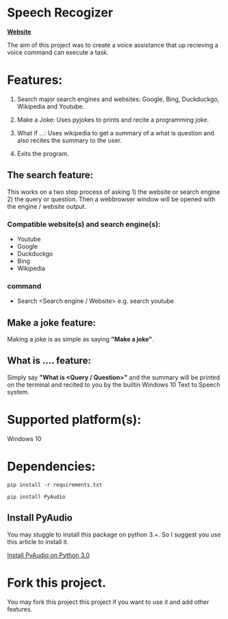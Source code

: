 # Speech Recogizer

**[Website](https://equitek.herokuapp.com)**

The aim of this project was to create a voice assistance that up recieving a voice command can execute a task.

# Features:
1. Search major search engines and websites: Google, Bing, Duckduckgo, Wikipedia and Youtube.

2. Make a Joke: Uses pyjokes to prints and recite a programming joke.

3. What if ...: Uses wikipedia to get a summary of a what is question and also recites the summary to the user.

4. Exits the program.


## The search feature:
This works on a two step process of asking 1) the website or search engine 2) the query or question. Then a webbrowser window will be opened with the engine / website output.

### Compatible website(s) and search engine(s):
* Youtube
* Google
* Duckduckgo
* Bing
* Wikipedia

### command
- Search <Search engine / Website>
	e.g. search youtube

## Make a joke feature:
Making a joke is as simple as saying **"Make a joke"**.

## What is .... feature:
Simply say **"What is <Query / Question>"** and the summary will be printed on the terminal and recited to you by the builtin Windows 10 Text to Speech system.

# Supported platform(s):
Windows 10

# Dependencies:

```
pip install -r requirements.txt
```
```
pip install PyAudio
```

## Install PyAudio
You may stuggle to install this package on python 3.+. So I suggest you use this article to install it.

[Install PyAudio on Python 3.0](https://thetechinfinite.com/2020/07/14/how-to-install-pyaudio-module-in-python-3-0-in-windows/)


# Fork this project.
You may fork this project this project if you want to use it and add other features.